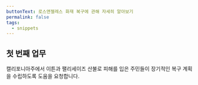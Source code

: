 ```yaml
---
buttonText: 로스앤젤레스 화재 복구에 관해 자세히 알아보기
permalink: false
tags:
  - snippets
--- 
```

## 첫 번째 업무

캘리포니아주에서 이튼과 팰리세이즈 산불로 피해를 입은 주민들이 장기적인 복구 계획을 수립하도록 도움을 요청합니다.